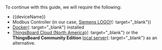 To continue with this guide, we will require the following:
* {{deviceName}}
* Modbus Controller (in our case, [Siemens LOGO!](https://www.siemens.com/ua/uk/produkty/avtomatyzatsiya-promyslovosti/systemy-avtomatyzatsiyi/systemy-promyslovoyi-avtomatyzatsiyi-simatic/plc-kontrolery-simatic/lohichnyy-modul-logo.html){: target="_blank"})
* [Docker](https://docs.docker.com/engine/install/){: target="_blank"} installed
* [ThingsBoard Cloud (North America)](https://thingsboard.cloud/signup){: target="_blank"} or the **ThingsBoard Community Edition** [local server](/docs/user-guide/install/installation-options/){: target="_blank"} as an alternative.

